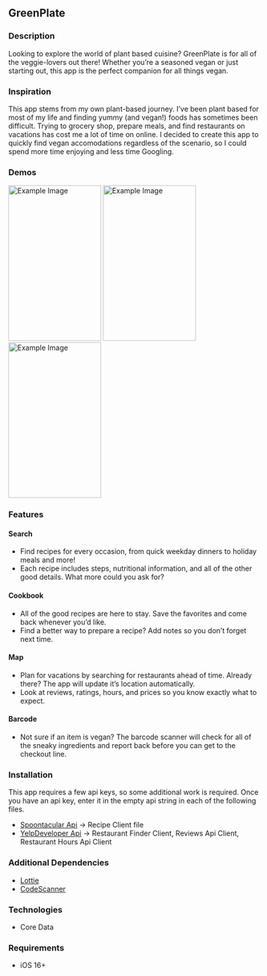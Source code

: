 ## GreenPlate

### Description 
Looking to explore the world of plant based cuisine? GreenPlate is for all of the veggie-lovers out there! Whether you’re a seasoned vegan or just starting out, this app is the perfect companion for all things vegan. 

### Inspiration 
This app stems from my own plant-based journey. I’ve been plant based for most of my life and finding yummy (and vegan!) foods has sometimes been difficult. Trying to grocery shop, prepare meals, and find restaurants on vacations has cost me a lot of time on online. I decided to create this app to quickly find vegan accomodations regardless of the scenario, so I could spend more time enjoying and less time Googling. 

### Demos
<img src="recipes-gif.gif" alt="Example Image" width="185" height="310"/>
<img src="restaurant-map-gif.gif" alt="Example Image" width="185" height="310"/>
<img src="barcode-gif.gif" alt="Example Image" width="185" height="310"/>

### Features 
#### **Search**
- Find recipes for every occasion, from quick weekday dinners to holiday meals and more! 
- Each recipe includes steps, nutritional information, and all of the other good details. What more could you ask for? 
#### **Cookbook**
- All of the good recipes are here to stay. Save the favorites and come back whenever you’d like. 
- Find a better way to prepare a recipe? Add notes so you don’t forget next time.
#### **Map**
- Plan for vacations by searching for restaurants ahead of time. Already there? The app will update it’s location automatically. 
- Look at reviews, ratings, hours, and prices so you know exactly what to expect.
#### **Barcode**
- Not sure if an item is vegan? The barcode scanner will check for all of the sneaky ingredients and report back before you can get to the checkout line. 

### Installation 
This app requires a few api keys, so some additional work is required. Once you have an api key, enter it in the empty api string in each of the following files. 
- [Spoontacular Api](https://spoonacular.com/food-api) -> Recipe Client file
- [YelpDeveloper Api](https://www.yelp.com/developers) -> Restaurant Finder Client, Reviews Api Client, Restaurant Hours Api Client

### Additional Dependencies 
- [Lottie](https://github.com/airbnb/lottie-ios)
- [CodeScanner](https://github.com/twostraws/CodeScanner)
  
### Technologies 
- Core Data
  
### Requirements 
- iOS 16+ 
